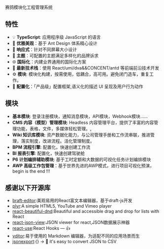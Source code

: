 赛鸽模块化工程管理系统



## 特性
- :bulb: **TypeScript**: 应用程序级 JavaScript 的语言
- :gem: **优雅美观**：基于 Ant Design 体系精心设计
- :iphone: **响应式**：针对不同屏幕大小设计
- :art: **主题**：可配置的主题满足多样化的品牌诉求
- :globe_with_meridians: **国际化**：内建业界通用的国际化方案
- :rocket: **最新技术栈**：使用 React/umi/dva&&CONCENT/antd 等前端前沿技术开发
- :gear: **模块**: 模块化构建，按需使用，低耦合，高可用。避免闭门造车，重复工作。
- :scroll: **配置化**：「产品级」配置框架,语义化的描述 UI 呈现及用户行为动作


## 模块
- **基本模块**: 登录注册模块，通知消息模块，API模块，Webhook模块......
- **CMS 内容（模型）管理模块**: Headless 内容管理平台，提供了丰富的内容管理功能，表格，文件，多媒体轻松管理。[.](https://github.com/baiheinet/seg-plus-cms)
- **Wiki 知识库模块**: 资产数据化能力，与公司管理手册和工作流串联，推进管理，落实制度，改进流程。活化管理制度。
- **BPM 流程引擎**: 配置化，快速创建工作流
- **BI 报表引擎**: 配置化，快速创建驾驶舱
- **P6 计划编排辅助模块**: 基于工时定额和大数据的可视化任务计划编排模块
- **AWP 高级工作包管理**：基于世界先进的AWP模式，进行项目可视化预演，begin is the end !!!


## 感谢以下开源库

- [braft-editor](https://github.com/margox/braft-editor):美观易用的React富文本编辑器，基于draft-js开发
- [plyr](https://github.com/sampotts/plyr):A simple HTML5, YouTube and Vimeo player
- [react-beautiful-dnd](https://github.com/atlassian/react-beautiful-dnd):Beautiful and accessible drag and drop for lists with React
- [react-json-view](https://github.com/mac-s-g/react-json-view):JSON viewer for react,JSON数据展示神器
- [react-use](https://github.com/streamich/react-use):React Hooks — 👍
- [vditor](https://github.com/Vanessa219/vditor):易于使用的 Markdown 编辑器，为适配不同的应用场景而生
- [jsonexport](https://github.com/kaue/jsonexport):{} → 📄 it's easy to convert JSON to CSV
